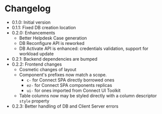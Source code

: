 # Changelog

* 0.1.0: Initial version
* 0.1.1: Fixed DB creation location
* 0.2.0: Enhancements
  * Better Helpdesk Case generation
  * DB Reconfigure API is reworked
  * DB Activate API is enhanced: credentials validation, support for workload update
* 0.2.1: Backend dependencies are bumped
* 0.2.2: Frontend changes
  * Cosmetic changes of layout
  * Component's prefixes now match a scope. 
    * `c-` for Connect SPA directly borrowed ones
    * `ez-` for Connect SPA components replicas
    * `ui-` for ones imported from Connect UI Toolkit
  * Table columns now may be styled directly with a column descriptor `style` property
* 0.2.3: Better handling of DB and Client Server errors